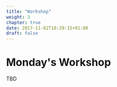 ```yaml
---
title: "Workshop"
weight: 3
chapter: true
date: 2017-11-02T10:29:15+01:00
draft: false
---
```


# Monday's Workshop
TBD
